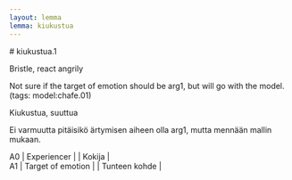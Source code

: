 ```yaml
---
layout: lemma
lemma: kiukustua
---
```


<div class="sense">
# <span class="sensename">kiukustua.1</span>

<span class="description">Bristle, react angrily</span>

Not sure if the target of emotion should be arg1, but will go with the model. (tags: model:chafe.01)

<span class="description">Kiukustua, suuttua</span>

Ei varmuutta pitäisikö ärtymisen aiheen olla arg1, mutta mennään mallin mukaan.

A0 | Experiencer |   | Kokija |  
A1 | Target of emotion |   | Tunteen kohde |  

</div>

